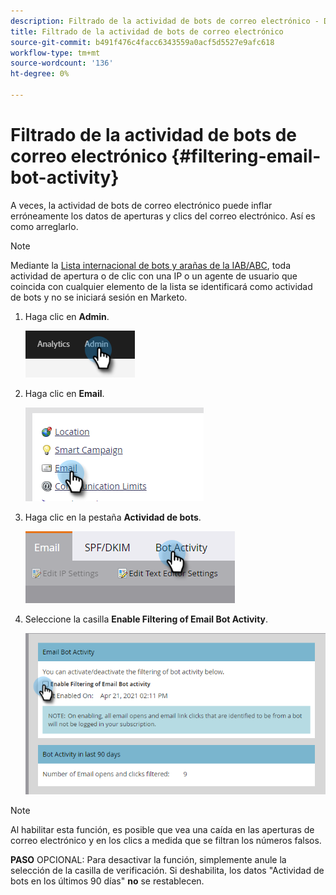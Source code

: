 ```yaml
---
description: Filtrado de la actividad de bots de correo electrónico - Documentos de Marketo - Documentación del producto
title: Filtrado de la actividad de bots de correo electrónico
source-git-commit: b491f476c4facc6343559a0acf5d5527e9afc618
workflow-type: tm+mt
source-wordcount: '136'
ht-degree: 0%

---
```


# Filtrado de la actividad de bots de correo electrónico {#filtering-email-bot-activity}

A veces, la actividad de bots de correo electrónico puede inflar erróneamente los datos de aperturas y clics del correo electrónico. Así es como arreglarlo.

>[!NOTE]
>
>Mediante la [Lista internacional de bots y arañas de la IAB/ABC](https://www.iab.com/guidelines/iab-abc-international-spiders-bots-list/), toda actividad de apertura o de clic con una IP o un agente de usuario que coincida con cualquier elemento de la lista se identificará como actividad de bots y no se iniciará sesión en Marketo.

1. Haga clic en **Admin**.

   ![](assets/filtering-email-bot-activity-1.png)

1. Haga clic en **Email**.

   ![](assets/filtering-email-bot-activity-2.png)

1. Haga clic en la pestaña **Actividad de bots**.

   ![](assets/filtering-email-bot-activity-3.png)

1. Seleccione la casilla **Enable Filtering of Email Bot Activity**.

   ![](assets/filtering-email-bot-activity-4.png)

>[!NOTE]
>
>Al habilitar esta función, es posible que vea una caída en las aperturas de correo electrónico y en los clics a medida que se filtran los números falsos.

**PASO** OPCIONAL: Para desactivar la función, simplemente anule la selección de la casilla de verificación. Si deshabilita, los datos &quot;Actividad de bots en los últimos 90 días&quot; **no** se restablecen.
